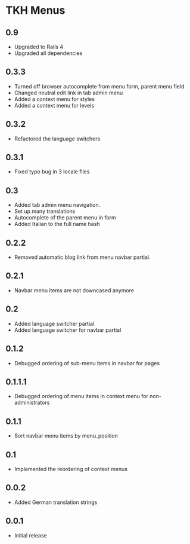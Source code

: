 # TKH Menus




## 0.9

* Upgraded to Rails 4
* Upgraded all dependencies


## 0.3.3

* Turned off browser autocomplete from menu form, parent menu field
* Changed neutral edit link in tab admin menu
* Added a context menu for styles
* Added a context menu for levels


## 0.3.2

* Refactored the language switchers


## 0.3.1

* Fixed typo bug in 3 locale files


## 0.3

* Added tab admin menu navigation.
* Set up many translations
* Autocomplete of the parent menu in form
* Added Italian to the full name hash


## 0.2.2

* Removed automatic blog link from menu navbar partial.


## 0.2.1

* Navbar menu items are not downcased anymore


## 0.2

* Added language switcher partial
* Added language switcher for navbar partial


## 0.1.2

* Debugged ordering of sub-menu items in navbar for pages


## 0.1.1.1

* Debugged ordering of menu items in context menu for non-administrators


## 0.1.1

* Sort navbar menu items by menu_position


## 0.1

* Implemented the reordering of context menus


## 0.0.2

* Added German translation strings


## 0.0.1

* Initial release
